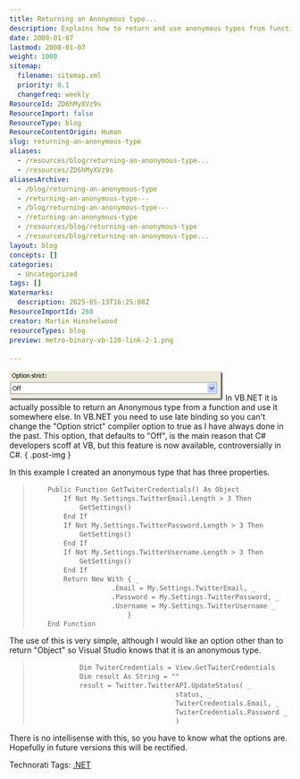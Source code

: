 ```yaml
---
title: Returning an Anonymous type...
description: Explains how to return and use anonymous types from functions in VB.NET, highlighting late binding, Option Strict settings, and limitations like lack of IntelliSense.
date: 2008-01-07
lastmod: 2008-01-07
weight: 1000
sitemap:
  filename: sitemap.xml
  priority: 0.1
  changefreq: weekly
ResourceId: ZD6hMyXVz9s
ResourceImport: false
ResourceType: blog
ResourceContentOrigin: Human
slug: returning-an-anonymous-type
aliases:
  - /resources/blog/returning-an-anonymous-type...
  - /resources/ZD6hMyXVz9s
aliasesArchive:
  - /blog/returning-an-anonymous-type
  - /returning-an-anonymous-type---
  - /blog/returning-an-anonymous-type---
  - /returning-an-anonymous-type
  - /resources/blog/returning-an-anonymous-type
  - /resources/blog/returning-an-anonymous-type...
layout: blog
concepts: []
categories:
  - Uncategorized
tags: []
Watermarks:
  description: 2025-05-13T16:25:08Z
ResourceImportId: 268
creator: Martin Hinshelwood
resourceTypes: blog
preview: metro-binary-vb-128-link-2-1.png

---
```

[![image](images/ReturninganAnonymoustype_8A86-image_thumb-1-2.png)](http://blog.hinshelwood.com/files/2011/05/GWB-WindowsLiveWriter-ReturninganAnonymoustype_8A86-image_2.png) In VB.NET it is actually possible to return an Anonymous type from a function and use it somewhere else. In VB.NET you need to use late binding so you can't change the "Option strict" compiler option to true as I have always done in the past. This option, that defaults to "Off", is the main reason that C# developers scoff at VB, but this feature is now available, controversially in C#.
{ .post-img }

In this example I created an anonymous type that has three properties.

> ```
>     Public Function GetTwiterCredentials() As Object
>         If Not My.Settings.TwitterEmail.Length > 3 Then
>             GetSettings()
>         End If
>         If Not My.Settings.TwitterPassword.Length > 3 Then
>             GetSettings()
>         End If
>         If Not My.Settings.TwitterUsername.Length > 3 Then
>             GetSettings()
>         End If
>         Return New With { _
>                     .Email = My.Settings.TwitterEmail, _
>                     .Password = My.Settings.TwitterPassword, _
>                     .Username = My.Settings.TwitterUsername _
>                         }
>     End Function
> ```

The use of this is very simple, although I would like an option other than to return "Object" so Visual Studio knows that it is an anonymous type.

> ```
>             Dim TwiterCredentials = View.GetTwiterCredentials
>             Dim result As String = ""
>             result = Twitter.TwitterAPI.UpdateStatus( _
>                                     status, _
>                                     TwiterCredentials.Email, _
>                                     TwiterCredentials.Password _
>                                     )
> ```

[](http://11011.net/software/vspaste)

There is no intellisense with this, so you have to know what the options are. Hopefully in future versions this will be rectified.

Technorati Tags: [.NET](http://technorati.com/tags/.NET)
